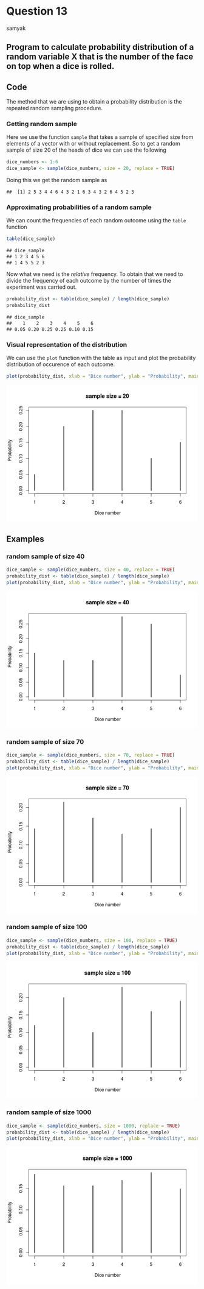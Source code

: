 Question 13
================
samyak

Program to calculate probability distribution of a random variable X that is the number of the face on top when a dice is rolled.
---------------------------------------------------------------------------------------------------------------------------------

Code
----

The method that we are using to obtain a probability distribution is the repeated random sampling procedure.

### Getting random sample

Here we use the function `sample` that takes a sample of specified size from elements of a vector with or without replacement.
So to get a random sample of size 20 of the heads of dice we can use the following

``` r
dice_numbers <- 1:6
dice_sample <- sample(dice_numbers, size = 20, replace = TRUE)
```

Doing this we get the random sample as

    ##  [1] 2 5 3 4 4 6 4 3 2 1 6 3 4 3 2 6 4 5 2 3

### Approximating probabilities of a random sample

We can count the frequencies of each random outcome using the `table` function

``` r
table(dice_sample)
```

    ## dice_sample
    ## 1 2 3 4 5 6 
    ## 1 4 5 5 2 3

Now what we need is the *relative* frequency. To obtain that we need to divide the frequency of each outcome by the number of times the experiment was carried out.

``` r
probability_dist <- table(dice_sample) / length(dice_sample)
probability_dist
```

    ## dice_sample
    ##    1    2    3    4    5    6 
    ## 0.05 0.20 0.25 0.25 0.10 0.15

### Visual representation of the distribution

We can use the `plot` function with the table as input and plot the probability distribution of occurence of each outcome.

``` r
plot(probability_dist, xlab = "Dice number", ylab = "Probability", main = "sample size = 20")
```

![](ques13_files/figure-markdown_github/unnamed-chunk-5-1.png)

Examples
--------

### random sample of size 40

``` r
dice_sample <- sample(dice_numbers, size = 40, replace = TRUE)
probability_dist <- table(dice_sample) / length(dice_sample)
plot(probability_dist, xlab = "Dice number", ylab = "Probability", main = "sample size = 40")
```

![](ques13_files/figure-markdown_github/unnamed-chunk-6-1.png)

### random sample of size 70

``` r
dice_sample <- sample(dice_numbers, size = 70, replace = TRUE)
probability_dist <- table(dice_sample) / length(dice_sample)
plot(probability_dist, xlab = "Dice number", ylab = "Probability", main = "sample size = 70")
```

![](ques13_files/figure-markdown_github/unnamed-chunk-7-1.png)

### random sample of size 100

``` r
dice_sample <- sample(dice_numbers, size = 100, replace = TRUE)
probability_dist <- table(dice_sample) / length(dice_sample)
plot(probability_dist, xlab = "Dice number", ylab = "Probability", main = "sample size = 100")
```

![](ques13_files/figure-markdown_github/unnamed-chunk-8-1.png)

### random sample of size 1000

``` r
dice_sample <- sample(dice_numbers, size = 1000, replace = TRUE)
probability_dist <- table(dice_sample) / length(dice_sample)
plot(probability_dist, xlab = "Dice number", ylab = "Probability", main = "sample size = 1000")
```

![](ques13_files/figure-markdown_github/unnamed-chunk-9-1.png)
